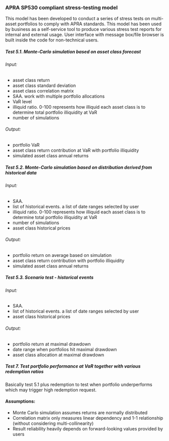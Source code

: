 ### APRA SP530 compliant stress-testing model
This model has been developed to conduct a series of stress tests on multi-asset portfolios to comply with APRA standards. This model has been used by business as a self-service tool to produce various stress test reports for internal and external usage. User interface with message box/file browser is built inside the code for non-technical users.

##### Test 5.1. Monte-Carlo simulation based on asset class forecast
###### Input:
* asset class return
* asset class standard deviation
* asset class correlation matrix
* SAA. work with multiple portfolio allocations
* VaR level
* illiquid ratio. 0-100 represents how illiquid each asset class is to determine total portfolio illiquidity at VaR            
* number of simulations

###### Output:
* portfolio VaR
* asset class return contribution at VaR with portfolio illiquidity
* simulated asset class annual returns

##### Test 5.2. Monte-Carlo simulation based on distribution derived from historical data
###### Input:
* SAA.
* list of historical events. a list of date ranges selected by user
* illiquid ratio. 0-100 represents how illiquid each asset class is to determine total portfolio illiquidity at VaR            
* number of simulations
* asset class historical prices

###### Output:
* portfolio return on average based on simulation
* asset class return contribution with portfolio illiquidity
* simulated asset class annual returns

##### Test 5.3. Scenario test - historical events
###### Input:
* SAA.
* list of historical events. a list of date ranges selected by user          
* asset class historical prices

###### Output:
* portfolio return at maximal drawdown
* date range when portfolios hit maximal drawdown
* asset class allocation at maximal drawdown

##### Test 7. Test portfolio performance at VaR together with various redemption ratios
Basically test 5.1 plus redemption to test when portfolio underperforms which may trigger high redemption request.


#### Assumptions:
* Monte Carlo simulation assumes returns are normally distributed
* Correlation matrix only measures linear dependency and 1-1 relationship (without considering multi-collinearity)
* Result reliability heavily depends on forward-looking values provided by users
